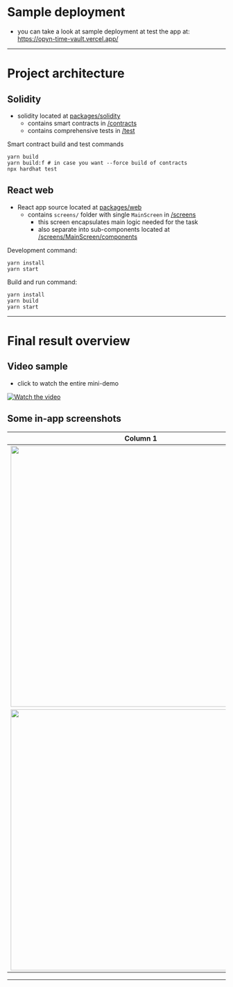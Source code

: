# Sample deployment

- you can take a look at sample deployment at test the app at: https://opyn-time-vault.vercel.app/

---

# Project architecture

## Solidity

- solidity located at [packages/solidity](./packages/solidity/)
  - contains smart contracts in [/contracts](./packages/solidity/contracts)
  - contains comprehensive tests in [/test](./packages/solidity/test)

Smart contract build and test commands
```
yarn build
yarn build:f # in case you want --force build of contracts
npx hardhat test
```

## React web

- React app source located at [packages/web](./packages/web/)
  - contains `screens/` folder with single `MainScreen` in [/screens](./packages/web/screens/)
    - this screen encapsulates main logic needed for the task
    - also separate into sub-components located at [/screens/MainScreen/components](./packages/web/screens/MainScreen/components)

Development command:
```
yarn install
yarn start
```

Build and run command:
```
yarn install
yarn build
yarn start
```

---

# Final result overview

## Video sample

- click to watch the entire mini-demo

[![Watch the video](https://imgur.com/Wlp0f17.png)](https://www.youtube.com/watch?v=DWh0thjnf-o)



## Some in-app screenshots

| Column 1 | Column 2 |
|----------|----------|
| <img src="https://imgur.com/ACtqapA.png" width=600 /> | <img src="https://imgur.com/DOisIiJ.png" width=600 /> |
| <img src="https://imgur.com/MmgSuAi.png" width=600 /> |<img src="https://imgur.com/LHjTHj9.png" width=600 /> | 

---
